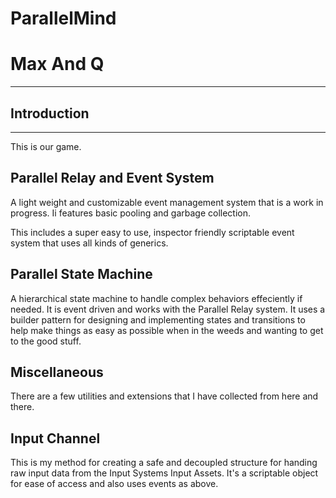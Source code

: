 # ParallelMind
 # Max And Q
___
## Introduction
___
This is our game. 

## Parallel Relay and Event System
A light weight and customizable event management system that is a work in progress. Ii features basic pooling and
garbage collection. 

This includes a super easy to use, inspector friendly scriptable event system that uses all kinds of generics. 

## Parallel State Machine
A hierarchical state machine to handle complex behaviors effeciently if needed. It is event driven and works with 
the Parallel Relay system. It uses a builder pattern for designing and implementing states and transitions to help 
make things as easy as possible when in the weeds and wanting to get to the good stuff. 

## Miscellaneous
There are a few utilities and extensions that I have collected from here and there. 

## Input Channel
This is my method for creating a safe and decoupled structure for handing raw input data from the Input Systems 
Input Assets. It's a scriptable object for ease of access and also uses events as above. 
